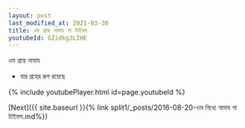 ```yaml
---
layout: post
last_modified_at: 2021-03-30
title: ওম গ্রাহ্য নামায গা টাইমস
youtubeId: GZidkg3LIHE
---
```

 
 
 ওম গ্রাহ্য নামায  
 
 -  যার গ্রহের রূপ রয়েছে 
 
  
 
  
 
 
 
 
 
 


{% include youtubePlayer.html id=page.youtubeId %}
 
[Next]({{ site.baseurl }}{% link  split1/_posts/2016-08-20-ওম নিধ্যে নামায গা টাইমস.md%})
 
